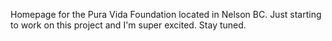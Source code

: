 Homepage for the Pura Vida Foundation located in Nelson BC. Just starting to work on this project and I'm super excited. Stay tuned. 